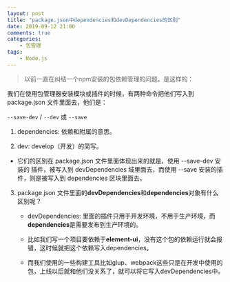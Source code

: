 ```yaml
---
layout: post
title: "package.json中dependencies和devDependencies的区别"
date: 2019-09-12 21:00
comments: true
categories:
 	- 包管理
tags:
	- Node.js
---
```


> 以前一直在纠结一个npm安装的包依赖管理的问题。是这样的：

我们在使用包管理器安装模块或插件的时候，有两种命令把他们写入到 package.json 文件里面去，他们是：

<!-- more -->

```--save-dev``` / ```--dev``` 或 ```--save```

1. dependencies: 依赖和附属的意思。

2. dev: develop（开发）的简写。

  - 它们的区别在 package.json 文件里面体现出来的就是，使用 --save-dev 安装的 插件，被写入到 devDependencies 域里面去，而使用 --save 安装的插件，则是被写入到 dependencies 区块里面去。

3. package.json 文件里面的**devDependencies**和**dependencies**对象有什么区别呢？

	- devDependencies: 里面的插件只用于开发环境，不用于生产环境，而**dependencies**是需要发布到生产环境的。

	- 比如我们写一个项目要依赖于**element-ui**，没有这个包的依赖运行就会报错，这时候就把这个依赖写入dependencies。

	- 而我们使用的一些构建工具比如glup、webpack这些只是在开发中使用的包，上线以后就和他们没关系了，就可以将它写入devDependencies中。